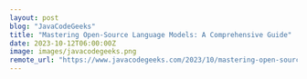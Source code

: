 ```yaml
---
layout: post
blog: "JavaCodeGeeks"
title: "Mastering Open-Source Language Models: A Comprehensive Guide"
date: 2023-10-12T06:00:00Z
image: images/javacodegeeks.png
remote_url: "https://www.javacodegeeks.com/2023/10/mastering-open-source-language-models-a-comprehensive-guide.html"
---
```

